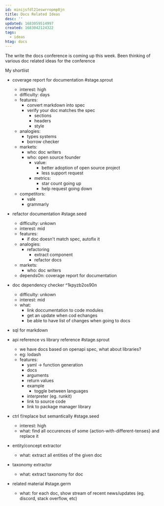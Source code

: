 ```yaml
---
id: minijsfdl21eswrropmp8jn
title: Docs Related Ideas
desc: ''
updated: 1683059514997
created: 1683042124322
tags:
  - ideas
htag: docs
---
```


The write the docs conference is coming up this week. Been thinking of various doc related ideas for the conference

My shortlist

- coverage report for documentation #stage.sprout
    - interest: high
    - difficulty: days
    - features:
        - convert markdown into spec
        - verify your doc matches the spec
            - sections
            - headers
            - style
    - analogies: 
        - types systems
        - borrow checker
    - markets:
        - who: doc writers
        - who: open source founder
            - value: 
                - better adoption of open source project
                - less support request
            - metrics:
                - star count going up
                - help request going down
    - competitors:
        - vale
        - grammarly
    
- refactor documentation #stage.seed
    - difficulty: unkown
    - interest: mid
    - features:
        - if doc doesn't match spec, autofix it
    - analogies: 
        - refactoring
            - extract component
            - refactor docs
    - markets:
        - who: doc writers
    - dependsOn: coverage report for documentation

- doc dependency checker ^1kpyzb2os90n
    - difficulty: unkown
    - interest: mid
    - what:
        - link doccumentation to code modules
        - get an update when cod echanges
        - be able to have list of changes when going to docs

- sql for markdown

- api reference vs library reference #stage.sprout
    - we have docs based on openapi spec, what about libraries?
    - eg: lodash
    - features:
        - yaml -> function generation
        - docs
        - arguments
        - return values
        - example
            - toggle between languages
        - interpreter (eg. runkit)
        - link to source code
        - link to package manager library

- ctrl f/replace but semantically #stage.seed
    - interest: high
    - what: find all occurences of some {action-with-different-tenses} and replace it

- entity/concept extractor
    - what: extract all entities of the given doc
- taxonomy extractor
    - what: extract taxonomy for doc

- related material #stage.germ
    - what: for each doc, show stream of recent news/updates (eg. discord, stack overflow, etc)
